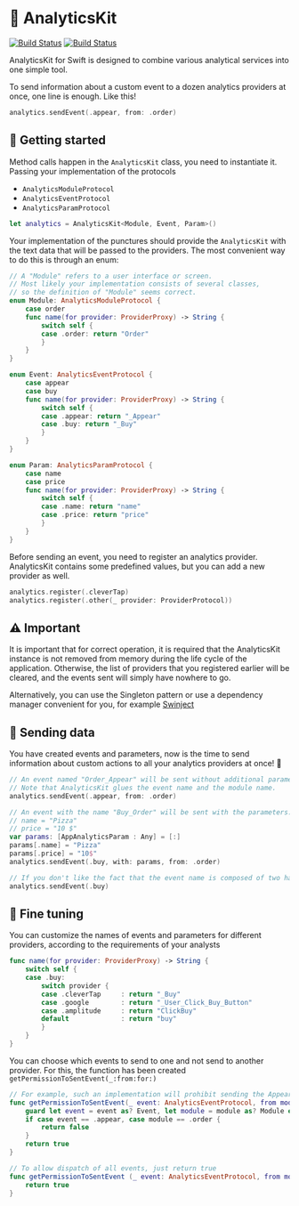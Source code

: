 # 🦋 AnalyticsKit

[![Build Status](https://img.shields.io/badge/Swift-5-orange)](https://developer.apple.com/swift) [![Build Status](https://img.shields.io/badge/SPM-compatible-green)](https://swift.org/package-manager/)

AnalyticsKit for Swift is designed to combine various analytical services into one simple tool.

To send information about a custom event to a dozen analytics providers at once, one line is enough. Like this!

```swift
analytics.sendEvent(.appear, from: .order)
```
  
## 🌱 Getting started
Method calls happen in the `AnalyticsKit` class, you need to instantiate it. Passing your implementation of the protocols
- `AnalyticsModuleProtocol`
- `AnalyticsEventProtocol`
- `AnalyticsParamProtocol`

```swift
let analytics = AnalyticsKit<Module, Event, Param>()
```

Your implementation of the punctures should provide the `AnalyticsKit` with the text data that will be passed to the providers. The most convenient way to do this is through an enum:

```swift
// A "Module" refers to a user interface or screen.
// Most likely your implementation consists of several classes,
// so the definition of "Module" seems correct.
enum Module: AnalyticsModuleProtocol {
    case order
    func name(for provider: ProviderProxy) -> String {
        switch self {
        case .order: return "Order"
        }
    }
}

enum Event: AnalyticsEventProtocol {
    case appear
    case buy
    func name(for provider: ProviderProxy) -> String {
        switch self {
        case .appear: return "_Appear"
        case .buy: return "_Buy" 
        }
    }
}

enum Param: AnalyticsParamProtocol {
    case name
    case price
    func name(for provider: ProviderProxy) -> String {
        switch self {
        case .name: return "name"
        case .price: return "price"
        }
    }
}
```

Before sending an event, you need to register an analytics provider. AnalyticsKit contains some predefined values, but you can add a new provider as well.

```swift
analytics.register(.cleverTap)
analytics.register(.other(_ provider: ProviderProtocol))
```

## ⚠️ Important
It is important that for correct operation, it is required that the AnalyticsKit instance is not removed from memory during the life cycle of the application. Otherwise, the list of providers that you registered earlier will be cleared, and the events sent will simply have nowhere to go.

Alternatively, you can use the Singleton pattern or use a dependency manager convenient for you, for example [Swinject](https://github.com/Swinject/Swinject)

## 📨 Sending data

You have created events and parameters, now is the time to send information about custom actions to all your analytics providers at once! 🤩

```swift
// An event named "Order_Appear" will be sent without additional parameters.
// Note that AnalyticsKit glues the event name and the module name.
analytics.sendEvent(.appear, from: .order)

// An event with the name "Buy_Order" will be sent with the parameters:
// name = "Pizza"
// price = "10 $"
var params: [AppAnalyticsParam : Any] = [:]
params[.name] = "Pizza"
params[.price] = "10$"
analytics.sendEvent(.buy, with: params, from: .order)

// If you don't like the fact that the event name is composed of two halves, just do not pass the module name to the function sendEvent().
analytics.sendEvent(.buy)
```

## 🎨 Fine tuning
You can customize the names of events and parameters for different providers, according to the requirements of your analysts

```swift
func name(for provider: ProviderProxy) -> String {
    switch self {
    case .buy:
        switch provider {    
        case .cleverTap     : return "_Buy"
        case .google        : return "_User_Click_Buy_Button"
        case .amplitude     : return "ClickBuy"
        default             : return "buy"
        }
    }
}
```

You can choose which events to send to one and not send to another provider. For this, the function has been created `getPermissionToSentEvent(_:from:for:)`

```swift
// For example, such an implementation will prohibit sending the Appear_Order event to any provider.
func getPermissionToSentEvent(_ event: AnalyticsEventProtocol, from module: AnalyticsModuleProtocol?, for provider: ProviderProxy) -> Bool {
    guard let event = event as? Event, let module = module as? Module else { return false }
    if case event == .appear, case module == .order {
        return false
    }
    return true
}

// To allow dispatch of all events, just return true
func getPermissionToSentEvent (_ event: AnalyticsEventProtocol, from module: AnalyticsModuleProtocol?, for provider: ProviderProxy) -> Bool {
    return true
}
```
